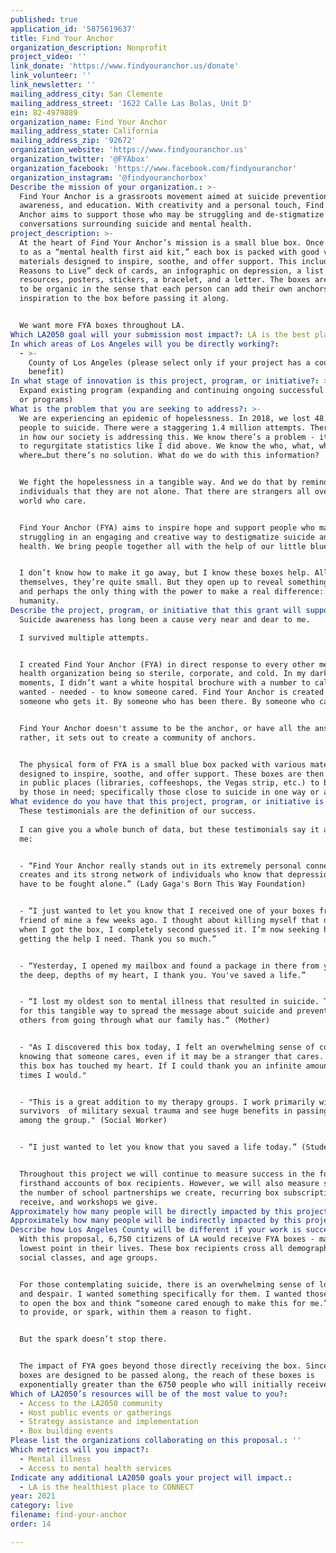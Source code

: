```yaml
---
published: true
application_id: '5875619637'
title: Find Your Anchor
organization_description: Nonprofit
project_video: ''
link_donate: 'https://www.findyouranchor.us/donate'
link_volunteer: ''
link_newsletter: ''
mailing_address_city: San Clemente
mailing_address_street: '1622 Calle Las Bolas, Unit D'
ein: 82-4979889
organization_name: Find Your Anchor
mailing_address_state: California
mailing_address_zip: '92672'
organization_website: 'https://www.findyouranchor.us'
organization_twitter: '@FYAbox'
organization_facebook: 'https://www.facebook.com/findyouranchor'
organization_instagram: '@findyouranchorbox'
Describe the mission of your organization.: >-
  Find Your Anchor is a grassroots movement aimed at suicide prevention,
  awareness, and education. With creativity and a personal touch, Find Your
  Anchor aims to support those who may be struggling and de-stigmatize
  conversations surrounding suicide and mental health. 
project_description: >-
  At the heart of Find Your Anchor’s mission is a small blue box. Once referred
  to as a “mental health first aid kit,” each box is packed with good vibes and
  materials designed to inspire, soothe, and offer support. This includes a “52+
  Reasons to Live” deck of cards, an infographic on depression, a list of
  resources, posters, stickers, a bracelet, and a letter. The boxes are intended
  to be organic in the sense that each person can add their own anchors and
  inspiration to the box before passing it along. 


  We want more FYA boxes throughout LA.
Which LA2050 goal will your submission most impact?: LA is the best place to LIVE
In which areas of Los Angeles will you be directly working?:
  - >-
    County of Los Angeles (please select only if your project has a countywide
    benefit)
In what stage of innovation is this project, program, or initiative?: >-
  Expand existing program (expanding and continuing ongoing successful projects
  or programs)
What is the problem that you are seeking to address?: >-
  We are experiencing an epidemic of hopelessness. In 2018, we lost 48,344
  people to suicide. There were a staggering 1.4 million attempts. There's a gap
  in how our society is addressing this. We know there’s a problem - it’s easy
  to regurgitate statistics like I did above. We know the who, what, when,
  where…but there’s no solution. What do we do with this information?


  We fight the hopelessness in a tangible way. And we do that by reminding
  individuals that they are not alone. That there are strangers all over the
  world who care.


  Find Your Anchor (FYA) aims to inspire hope and support people who may be
  struggling in an engaging and creative way to destigmatize suicide and mental
  health. We bring people together all with the help of our little blue boxes.


  I don’t know how to make it go away, but I know these boxes help. All by
  themselves, they’re quite small. But they open up to reveal something huge,
  and perhaps the only thing with the power to make a real difference:
  humanity. 
Describe the project, program, or initiative that this grant will support to address the problem identified.: >-
  Suicide awareness has long been a cause very near and dear to me. 

  I survived multiple attempts.


  I created Find Your Anchor (FYA) in direct response to every other mental
  health organization being so sterile, corporate, and cold. In my darkest
  moments, I didn’t want a white hospital brochure with a number to call. I
  wanted - needed - to know someone cared. Find Your Anchor is created by
  someone who gets it. By someone who has been there. By someone who cares.


  Find Your Anchor doesn't assume to be the anchor, or have all the answers,
  rather, it sets out to create a community of anchors.


  The physical form of FYA is a small blue box packed with various materials
  designed to inspire, soothe, and offer support. These boxes are then launched
  in public places (libraries, coffeeshops, the Vegas strip, etc.) to be found
  by those in need; specifically those close to suicide in one way or another.
What evidence do you have that this project, program, or initiative is or will be successful, and how will you define and measure success?: >-
  These testimonials are the definition of our success. 
   
  I can give you a whole bunch of data, but these testimonials say it all for
  me:


  - “Find Your Anchor really stands out in its extremely personal connections it
  creates and its strong network of individuals who know that depression doesn’t
  have to be fought alone.” (Lady Gaga's Born This Way Foundation)


  - “I just wanted to let you know that I received one of your boxes from a dear
  friend of mine a few weeks ago. I thought about killing myself that day and
  when I got the box, I completely second guessed it. I’m now seeking help and
  getting the help I need. Thank you so much.”


  - “Yesterday, I opened my mailbox and found a package in there from you. From
  the deep, depths of my heart, I thank you. You've saved a life.”


  - “I lost my oldest son to mental illness that resulted in suicide. Thank you
  for this tangible way to spread the message about suicide and preventing
  others from going through what our family has.” (Mother)


  - "As I discovered this box today, I felt an overwhelming sense of comfort in
  knowing that someone cares, even if it may be a stranger that cares. Finding
  this box has touched my heart. If I could thank you an infinite amount of
  times I would."


  - "This is a great addition to my therapy groups. I work primarily with female
  survivors  of military sexual trauma and see huge benefits in passing the box
  among the group." (Social Worker)


  - “I just wanted to let you know that you saved a life today.” (Student)


  Throughout this project we will continue to measure success in the form of
  firsthand accounts of box recipients. However, we will also measure success by
  the number of school partnerships we create, recurring box subscriptions we
  receive, and workshops we give. 
Approximately how many people will be directly impacted by this project, program, or initiative?: '6750'
Approximately how many people will be indirectly impacted by this project, program, or initiative?: '54000'
Describe how Los Angeles County will be different if your work is successful.: >-
  With this proposal, 6,750 citizens of LA would receive FYA boxes - many at the
  lowest point in their lives. These box recipients cross all demographics,
  social classes, and age groups.


  For those contemplating suicide, there is an overwhelming sense of loneliness
  and despair. I wanted something specifically for them. I wanted those in need
  to open the box and think “someone cared enough to make this for me.” I wanted
  to provide, or spark, within them a reason to fight.


  But the spark doesn’t stop there.


  The impact of FYA goes beyond those directly receiving the box. Since these
  boxes are designed to be passed along, the reach of these boxes is
  exponentially greater than the 6750 people who will initially receive them.
Which of LA2050’s resources will be of the most value to you?:
  - Access to the LA2050 community
  - Host public events or gatherings
  - Strategy assistance and implementation
  - Box building events
Please list the organizations collaborating on this proposal.: ''
Which metrics will you impact?:
  - Mental illness
  - Access to mental health services
Indicate any additional LA2050 goals your project will impact.:
  - LA is the healthiest place to CONNECT
year: 2021
category: live
filename: find-your-anchor
order: 14

---
```

